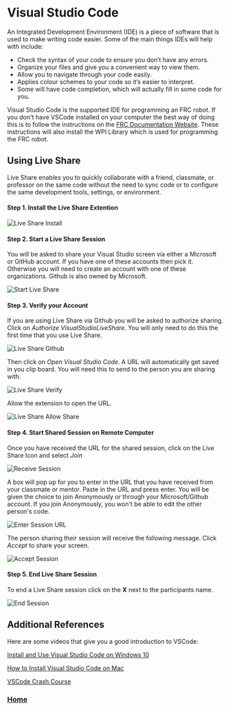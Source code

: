 # Visual Studio Code
An Integrated Development Environment (IDE) is a piece of software that is used to make writing code easier. Some of the main things IDEs will help with include: 

- Check the syntax of your code to ensure you don’t have any errors.
- Organize your files and give you a convenient way to view them.
- Allow you to navigate through your code easily.
- Applies colour schemes to your code so it’s easier to interpret.
- Some will have code completion, which will actually fill in some code for you. 

Visual Studio Code is the supported IDE for programming an FRC robot. If you don't have VSCode installed on your computer the best way of doing this is to follow the instructions on the [FRC Documentation Website](https://docs.wpilib.org/en/latest/docs/getting-started/getting-started-frc-control-system/wpilib-setup.html). These instructions will also install the WPI Library which is used for programming the FRC robot.

## Using Live Share
Live Share enables you to quickly collaborate with a friend, classmate, or professor on the same code without the need to sync code or to configure the same development tools, settings, or environment.

#### Step 1. Install the Live Share Extention

![Live Share Install](../images/Tools/LiveShareInstall.png)

#### Step 2. Start a Live Share Session

You will be asked to share your Visual Studio screen via either a Microsoft or GitHub account. If you have one of these accounts then pick it.  Otherwise you will need to create an account with one of these organizations.  Github is also owned by Microsoft.

![Start Live Share](../images/FRCTools/FRCTools.009.jpeg)

#### Step 3. Verify your Account

If you are using Live Share via Github you will be asked to authorize sharing.  Click on <i>Authorize VisualStudioLiveShare</i>.  You will only need to do this the first time that you use Live Share.

![Live Share Github](../images/Tools/LSUseGithub.png)

Then click on <i>Open Visual Studio Code</i>.  A URL will automatically get saved in you clip board. You will need this to send to the person you are sharing with.

![Live Share Verify](../images/Tools/LSVerifyGithub.png)

Allow the extension to open the URL.

![Live Share Allow Share](../images/Tools/LSAllowShare.png)

#### Step 4. Start Shared Session on Remote Computer
Once you have received the URL for the shared session, click on the Live Share Icon and select <i>Join</i>

![Receive Session](../images/Tools/LSStartSession.png)

A box will pop up for you to enter in the URL that you have received from your classmate or mentor. Paste in the URL and press enter.  You will be given the choice to join Anonymously or through your Microsoft/Github account.  If you join Anonymously, you won't be able to edit the other person's code.

![Enter Session URL](../images/Tools/LSJoin.png)

The person sharing their session will receive the following message.  Click <i>Accept</i> to share your screen.

![Accept Session](../images/Tools/LSAcceptSession.png)

#### Step 5. End Live Share Session
To end a Live Share session click on the **X** next to the participants name.

![End Session](../images/Tools/LSEndSession.png)


## Additional References

Here are some videos that give you a good introduction to VSCode:

[Install and Use Visual Studio Code on Windows 10](https://www.youtube.com/watch?v=MlIzFUI1QGA)

[How to Install Visual Studio Code on Mac](https://www.youtube.com/watch?v=tCfbi5PF1y0)

[VSCode Crash Course](https://www.youtube.com/watch?v=WPqXP_kLzpo)

<h3><span style="float:left">
<a href="../index">Home</a></span>